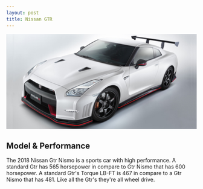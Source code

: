 ```yaml
---
layout: post
title: Nissan GTR
---
```


![Nissan Gtr](/images/nissan.jpg)

## Model & Performance

The 2018 Nissan Gtr Nismo is a sports car with high performance. A standard Gtr has 565 horsepower in compare to Gtr Nismo that has 600 horsepower. A standard Gtr's Torque LB-FT is 467 in compare to a Gtr Nismo that has 481. Like all the Gtr's they're all wheel drive.
